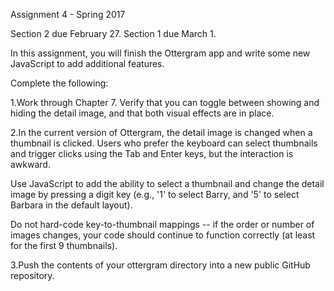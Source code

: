 Assignment 4 - Spring 2017

Section 2 due February 27.  Section 1 due March 1.

In this assignment, you will finish the Ottergram app and write some new JavaScript to add additional features.

Complete the following:

1.Work through Chapter 7.  Verify that you can toggle between showing and hiding the detail image, and that both visual effects are in place.

2.In the current version of Ottergram, the detail image is changed when a thumbnail is clicked.  Users who prefer the keyboard can select thumbnails and trigger clicks using the Tab and Enter keys, but the interaction is awkward.

Use JavaScript to add the ability to select a thumbnail and change the detail image by pressing a digit key (e.g., '1' to select Barry, and '5' to select Barbara in the default layout).

Do not hard-code key-to-thumbnail mappings -- if the order or number of images changes, your code should continue to function correctly (at least for the first 9 thumbnails).

3.Push the contents of your ottergram directory into a new public GitHub repository.
